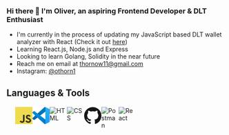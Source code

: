 ### Hi there 👋  I'm Oliver, an aspiring Frontend Developer & DLT Enthusiast

- I'm currently in the process of updating my JavaScript based DLT wallet analyzer with React (Check it out [here](../../../whenHold))
- Learning React.js, Node.js and Express
- Looking to learn Golang, Solidity in the near future
- Reach me on email at thornow11@gmail.com
- Instagram: [@othorn1](https://www.instagram.com/othorn1/)

###

## Languages & Tools ##

<div style="margin:20px">
    <img align="left" alt="JavaScript" width="40px" src="https://raw.githubusercontent.com/github/explore/80688e429a7d4ef2fca1e82350fe8e3517d3494d/topics/javascript/javascript.png" />
    <img align="left" alt="Visual Studio Code" width="40px" src="https://raw.githubusercontent.com/github/explore/80688e429a7d4ef2fca1e82350fe8e3517d3494d/topics/visual-studio-code/visual-studio-code.png" />
    <img align="left" alt="HTML" width="40px" src="https://www.pngrepo.com/png/80703/512/html.png" />
    <img align="left" alt="CSS" width="40px" src="https://www.pngrepo.com/png/125597/512/css.png" />
    <img align="left" alt="GitHub" width="40px" src="https://raw.githubusercontent.com/github/explore/78df643247d429f6cc873026c0622819ad797942/topics/github/github.png" />
    <img align="left" alt="Postman" width="40px" src="https://ww1.prweb.com/prfiles/2017/04/12/15013279/gI_62552_200x200_360%20logo.png" />
    <img align="left" alt="React" width="40px" src="https://www.pngrepo.com/png/354259/512/react.png" />
</div>

<br/><br/>



<!--
**otpcd/otpcd** is a ✨ _special_ ✨ repository because its `README.md` (this file) appears on your GitHub profile.

Here are some ideas to get you started:

- 🔭 I’m currently working on ...
- 🌱 I’m currently learning ...
- 👯 I’m looking to collaborate on ...
- 🤔 I’m looking for help with ...
- 💬 Ask me about ...
- 📫 How to reach me: ...
- 😄 Pronouns: ...
- ⚡ Fun fact: ...
-->
